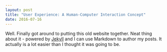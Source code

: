 ```yaml
---
layout: post
title: "User Experience: A Human-Computer Interaction Concept"
date: 2016-07-16
---
```

Well. Finally got around to putting this old website together. Neat thing about it - powered by [Jekyll](http://jekyllrb.com) and I can use Markdown to author my posts. It actually is a lot easier than I thought it was going to be.
